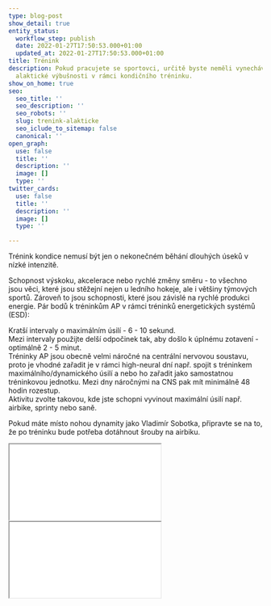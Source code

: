 ```yaml
---
type: blog-post
show_detail: true
entity_status:
  workflow_step: publish
  date: 2022-01-27T17:50:53.000+01:00
  updated_at: 2022-01-27T17:50:53.000+01:00
title: Trénink
description: Pokud pracujete se sportovci, určitě byste neměli vynechávat trénink
  alaktické výbušnosti v rámci kondičního tréninku.
show_on_home: true
seo:
  seo_title: ''
  seo_description: ''
  seo_robots: ''
  slug: trenink-alakticke
  seo_iclude_to_sitemap: false
  canonical: ''
open_graph:
  use: false
  title: ''
  description: ''
  image: []
  type: ''
twitter_cards:
  use: false
  title: ''
  description: ''
  image: []
  type: ''

---
```

Trénink kondice nemusí být jen o nekonečném běhání dlouhých úseků v nízké intenzitě.

Schopnost výskoku, akcelerace nebo rychlé změny směru - to všechno jsou věci, které jsou stěžejní nejen u ledního hokeje, ale i většiny týmových sportů. Zároveň to jsou schopnosti, které jsou závislé na rychlé produkci energie. Pár bodů k tréninkům AP v rámci tréninků energetických systémů (ESD):

Kratší intervaly o maximálním úsilí - 6 - 10 sekund.  
Mezi intervaly použijte delší odpočinek tak, aby došlo k úplnému zotavení - optimálně 2 - 5 minut.  
Tréninky AP jsou obecně velmi náročné na centrální nervovou soustavu, proto je vhodné zařadit je v rámci high-neural dní např. spojit s tréninkem maximálního/dynamického úsilí a nebo ho zařadit jako samostatnou tréninkovou jednotku. Mezi dny náročnými na CNS pak mít minimálně 48 hodin rozestup.  
Aktivitu zvolte takovou, kde jste schopni vyvinout maximální úsilí např. airbike, sprinty nebo saně.

Pokud máte místo nohou dynamity jako Vladimír Sobotka, připravte se na to, že po tréninku bude potřeba dotáhnout šrouby na airbiku.

<div class="embed-responsive embed-responsive-16by9">

<iframe class="embed-responsive-item" src=["](https://www.youtube.com/embed/zpOULjyy-n8)[https://www.youtube.com/embed/zpOULjyy-n8](https://www.youtube.com/embed/zpOULjyy-n8 "https://www.youtube.com/embed/zpOULjyy-n8")["](https://www.youtube.com/watch?v=qrOOn0HY6E0) allowfullscreen></iframe>

</div>

<div class="embed-responsive embed-responsive-16by9">

<iframe class="embed-responsive-item" src=["](https://www.youtube.com/embed/zpOULjyy-n8)[https://www.youtube.com/embed/zpOULjyy-n8](https://www.youtube.com/embed/zpOULjyy-n8 "https://www.youtube.com/embed/zpOULjyy-n8")["](https://www.youtube.com/watch?v=qrOOn0HY6E0) allowfullscreen></iframe>

</div>